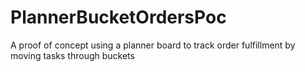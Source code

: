 # PlannerBucketOrdersPoc
A proof of concept using a planner board to track order fulfillment by moving tasks through buckets
